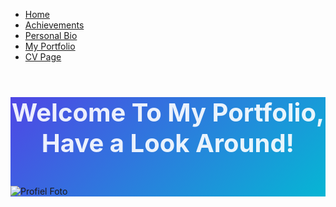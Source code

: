 <html lang="nl">
<head>
<meta charset="UTF-8">
<meta name="viewport" content="width=device-width, initial-scale=1.0">
<title>Joshua Boermans - Junior IT Professional
</title>
<link href="https://cdn.jsdelivr.net/npm/tailwindcss@2.2.19/dist/tailwind.min.css" rel="stylesheet">
<link rel="stylesheet" href="https://cdn.jsdelivr.net/npm/@fortawesome/fontawesome-free@6.4.0/css/all.min.css">
<style>
    h1 {    
        color: rgba(255, 255, 255, 0.9);
        font-size: 2.5rem;
        font-weight: 700;
        text-align: center;
    }
@media print {
body { -webkit-print-color-adjust: exact; }
* { box-sizing: border-box; }
}
.gradient-bg {
background: linear-gradient(135deg, #4f46e5 0%, #06b6d4 100%);
}
.tech-badge {
background: linear-gradient(45deg, #4f46e5, #06b6d4);
color: white;
}
.career-transition {
background: linear-gradient(45deg, #10b981, #3b82f6);
color: white;
}
.bootcamp-highlight {
background: linear-gradient(45deg, #f59e0b, #ef4444);
color: white;
}
.nav ul li {
        margin-right: 32px; /* Increase space between items */
    }
    nav ul li:last-child {
        margin-right: 0; /* Remove margin from last item */
    }
        .li {
        list-style-type: none;
        margin-right: 80px;
        padding: 50px;
        margin: 50px;
    }
.p1 { 
        text-align: center;
        font-size: 1.2rem;
        color: #333;
    }

.h1 {
        text-align: center;
        
</style>

</head>
<body class="bg-gray-50 text-gray-800 font-sans">
<nav class="bg-white shadow-md py-4">
    <ul class="flex space-x-4 justify-center">
        <li><a href="../My webpage/home.html" class="hover:underline text-blue-400">Home</a></li>
        <li><a href="../My webpage/achievements page/index.html" class="hover:underline text-blue-400">Achievements</a></li>
        <li><a href="../My webpage/Personal Bio/index.html" class="hover:underline text-blue-400">Personal Bio</a></li>
        <li><a href="../My webpage/My Portfolio/index.html" class="hover:underline text-blue-400">My Portfolio</a></li>
        <li><a href="../My webpage/cv page/index.html" class="hover:underline text-blue-400">CV Page</a></li>
    </ul>
  </nav>

<!-- Header Section -->
<div class="gradient-bg text-white py-8 px-4">
  <div class="max-w-4xl mx-auto flex flex-col md:flex-row justify-between items-center gap-6">
    <h1>Welcome To My Portfolio, Have a Look Around!</h1>
    </div>
</body>
    <br>
<img src="../cv page/Profiel foto.jpg" 
     alt="Profiel Foto" 
     class="mt-6 mx-auto rounded-xl w-full max-w-md object-cover shadow-lg border-4 border-white">

